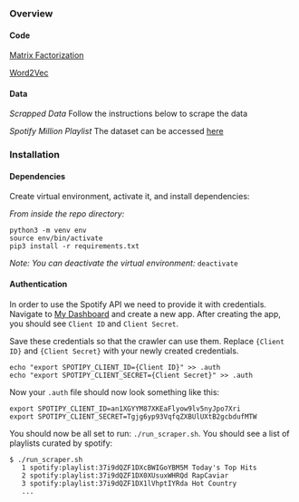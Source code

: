 
### Overview

#### Code

[Matrix Factorization](matrix_factorization.md)

[Word2Vec](word2vec.md)

#### Data

*Scrapped Data*
Follow the instructions below to scrape the data

*Spotify Million Playlist*
The dataset can be accessed [here](https://www.aicrowd.com/challenges/spotify-million-playlist-dataset-challenge)




### Installation

#### Dependencies
Create virtual environment, activate it, and install dependencies:

*From inside the repo directory:*
```
python3 -m venv env
source env/bin/activate
pip3 install -r requirements.txt
```

*Note: You can deactivate the virtual environment:* `deactivate`

#### Authentication

In order to use the Spotify API we need to provide it with credentials. Navigate to 
[My Dashboard](https://developer.spotify.com/dashboard/applications) and create a new app. After creating the app,
you should see `Client ID` and `Client Secret`.

Save these credentials so that the crawler can use them. Replace `{Client ID}` and `{Client Secret}` with your newly 
created credentials.
```
echo "export SPOTIPY_CLIENT_ID={Client ID}" >> .auth
echo "export SPOTIPY_CLIENT_SECRET={Client Secret}" >> .auth
```

Now your `.auth` file should now look something like this:

```
export SPOTIPY_CLIENT_ID=an1XGYYM87XKEaFlyow9lv5nyJpo7Xri
export SPOTIPY_CLIENT_SECRET=Tgjg6yp93VqfqZXBUlUXtB2gcbdufMTW
```



You should now be all set to run: `./run_scraper.sh`. You should see a list of playlists curated by spotify:

```
$ ./run_scraper.sh
   1 spotify:playlist:37i9dQZF1DXcBWIGoYBM5M Today's Top Hits
   2 spotify:playlist:37i9dQZF1DX0XUsuxWHRQd RapCaviar
   3 spotify:playlist:37i9dQZF1DX1lVhptIYRda Hot Country
   ...
```
